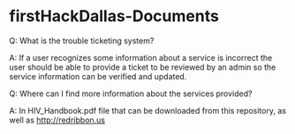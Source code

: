# firstHackDallas-Documents

Q:  What is the trouble ticketing system?

A: If a user recognizes some information about a service is incorrect the user should be able to provide a ticket to be reviewed by an admin so the service information can be verified and updated.


Q: Where can I find more information about the services provided?

A: In HIV_Handbook.pdf file that can be downloaded from this repository, as well as http://redribbon.us
